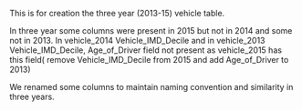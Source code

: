This is for creation the three year (2013-15) vehicle table.

In three year some columns were present in 2015 but not in 2014 and some not in 2013.
In vehicle_2014 Vehicle_IMD_Decile and in vehicle_2013 Vehicle_IMD_Decile, Age_of_Driver field not present as vehicle_2015 has this field( remove Vehicle_IMD_Decile from 2015 and add Age_of_Driver to 2013)

We renamed some columns to maintain naming convention and similarity in three years.

